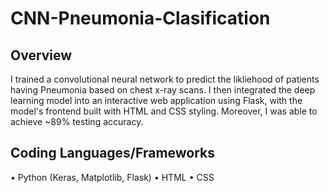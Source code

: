 # CNN-Pneumonia-Clasification

## Overview
I trained a convolutional neural network to predict the likliehood of patients having Pneumonia based on chest x-ray scans. I then integrated the deep learning model into an interactive web application using Flask, with the model's frontend built with HTML and CSS styling. Moreover, I was able to achieve ~89% testing accuracy.

## Coding Languages/Frameworks
• Python (Keras, Matplotlib, Flask)
• HTML
• CSS
